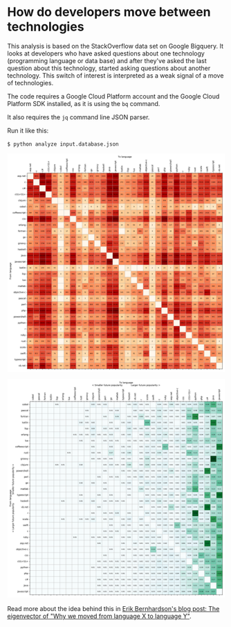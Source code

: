# How do developers move between technologies

This analysis is based on the StackOverflow data set on Google Bigquery. It looks at developers who have asked questions about one technology (programming language or data base) and after they've asked the last question about this technology, started asking questions about another technology. This switch of interest is interpreted as a weak signal of a move of technologies.

The code requires a Google Cloud Platform account and the Google Cloud Platform SDK installed, as it is using the `bq` command.

It also requires the `jq` command line JSON parser.

Run it like this:
```
$ python analyze input.database.json
```


![lang](https://raw.githubusercontent.com/trieloff/eigenstuff/master/prog_lang_matrix.png)

![lang](https://raw.githubusercontent.com/trieloff/eigenstuff/master/prog_lang_matrix_eig.png)

Read more about the idea behind this in [Erik Bernhardson's blog post: The eigenvector of "Why we moved from language X to language Y"](https://erikbern.com/2017/03/15/the-eigenvector-of-why-we-moved-from-language-x-to-language-y.html).